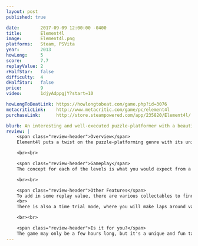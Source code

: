 ```yaml
---
layout: post
published: true

date:        2017-09-09 12:00:00 -0400
title:       Element4l
image:       Element4l.png
platforms:   Steam, PSVita
year:        2013
howLong:     5
score:       7.7
replayValue: 2
rHalfStar:   false
difficulty:  4
dHalfStar:   false
price:       9
video:       1djyAdppgjY?start=10

howLongToBeatLink: https://howlongtobeat.com/game.php?id=3076
metacriticLink:    http://www.metacritic.com/game/pc/element4l
purchaseLink:      http://store.steampowered.com/app/235820/Element4l/

blurb: An interesting and well-executed puzzle-platformer with a beautiful atmosphere.
review: |
    <span class="review-header">Overview</span>
    Element4l puts a twist on the puzzle-platforming genre with its unique movement mechanics, which has the player switch between the four elements -- air, earth, water, fire -- to reach the end of the level. Each of these elements moves the character differently, and combining these movement options yields fluid gameplay and difficult platforming. The game has a charming atmosphere with a great, relaxing soundtrack and cute, simple artwork. There is a slight story with some minimal text narration, but it is not an integral part of the game.

    <br><br>

    <span class="review-header">Gameplay</span>
    The concept for each of the levels is what you would expect from a puzzle-platform -- start somewhere and reach the goal. By combining the use of the four elements, you have a variety of movement options that can propel in any direction. You must work with your environment, using steep slopes for momentum, hot air for rising up, and walls to bounce off of. The gameplay heavily relies on physics and quick-thinking, as you have to be ready to switch to a different element at the perfect time to make a jump or reach the top of a cliff. This isn't easy and can take many tries until you succeed at a certain section of a level. Thankfully, Element4l has checkpoints littered throughout each level, so if you fail, you can get right back into it. You will struggle quite a bit before mastering the controls, as some levels require very specific timing and creative element combinations, but reaching the goal afterwards gives you immense satisfaction.

    <br><br>

    <span class="review-header">Other Features</span>
    To add in some replay value, there are various collectables to find throughout the levels. These can be very difficult to reach, requiring some of that perfect timing and quick-thinking, but they do provide a good challenge for if you want to 100% the game.
    <br>
    There is also a time trial mode, where you will make laps around various track-like maps, trying to reach the finish as quickly as possible. This is a nice side mode, especially if you get stuck in one of the main levels and need to take a break.

    <br><br>

    <span class="review-header">Is it for you?</span>
    The game may only be a few hours long, but it's a unique and fun take on the puzzle-platforming genre. If you want a good challenge and don't mind getting a little frustrated, then you'll have a good time. The controls are responsive and the movement is fluid. Element4l definitely feels like a puzzle-platformer despite the twist on movement mechanics, and if you love this genre then you'll be right at home.
---
```


